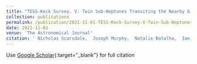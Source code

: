 ```yaml
---
title: "TESS-Keck Survey. V. Twin Sub-Neptunes Transiting the Nearby G Star HD 63935"
collection: publications
permalink: /publication/2021-11-01-TESS-Keck-Survey-V-Twin-Sub-Neptunes-Transiting-the-Nearby-G-Star-HD-63935
date: 2021-11-01
venue: 'The Astronomical Journal'
citation: ' Nicholas Scarsdale,  Joseph Murphy,  Natalie Batalha,  Ian Crossfield,  Courtney Dressing,  Benjamin Fulton,  Andrew Howard,  Daniel Huber,  Howard Isaacson,  Stephen Kane,  Erik Petigura,  Paul Robertson,  Arpita Roy,  Lauren Weiss,  Corey Beard,  Aida Behmard,  Ashley Chontos,  Jessie Christiansen,  David Ciardi,  Zachary Claytor,  Karen Collins,  Kevin Collins,  Fei Dai,  Paul Dalba,  Diana Dragomir,  Tara Fetherolf,  Akihiko Fukui,  Steven Giacalone,  Erica Gonzales,  Michelle Hill,  Lea Hirsch,  Eric Jensen,  Molly Kosiarek,  Jerome de Leon,  Jack Lubin,  Michael Lund,  Rafael Luque,  Andrew Mayo,  Teo Močnik,  Mayuko Mori,  Norio Narita,  Grzegorz Nowak,  Enric Pallé,  Markus Rabus,  Lee Rosenthal,  Ryan Rubenzahl,  Joshua Schlieder,  Avi Shporer,  Keivan Stassun,  Joe Twicken,  Gavin Wang,  Daniel Yahalomi,  Jon Jenkins,  David Latham,  George Ricker,  S. Seager,  Roland Vanderspek,  Joshua Winn, &quot;TESS-Keck Survey. V. Twin Sub-Neptunes Transiting the Nearby G Star HD 63935.&quot; The Astronomical Journal, 2021.'
---
```

Use [Google Scholar](https://scholar.google.com/scholar?q=TESS+Keck+Survey.+V.+Twin+Sub+Neptunes+Transiting+the+Nearby+G+Star+HD+63935){:target="_blank"} for full citation